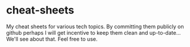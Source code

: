 # cheat-sheets
My cheat sheets for various tech topics. 
By committing them publicly on github perhaps I will get incentive to keep them clean and up-to-date... We'll see about that.
Feel free to use. 
